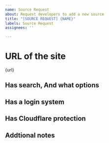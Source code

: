 ```yaml
---
name: Source Request
about: Request developers to add a new source
title: "[SOURCE REQUEST] {NAME}"
labels: Source Request
assignees: ''

---
```


# URL of the site
{url}

## Has search, And what options

## Has a login system

## Has Cloudflare protection

## Addtional notes 
